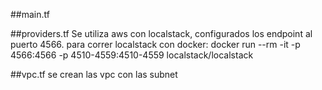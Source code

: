 ##main.tf

##providers.tf
Se utiliza aws con localstack, configurados los endpoint al puerto 4566. para correr localstack con docker: docker run --rm -it -p 4566:4566 -p 4510-4559:4510-4559 localstack/localstack

##vpc.tf
se crean las vpc con las subnet